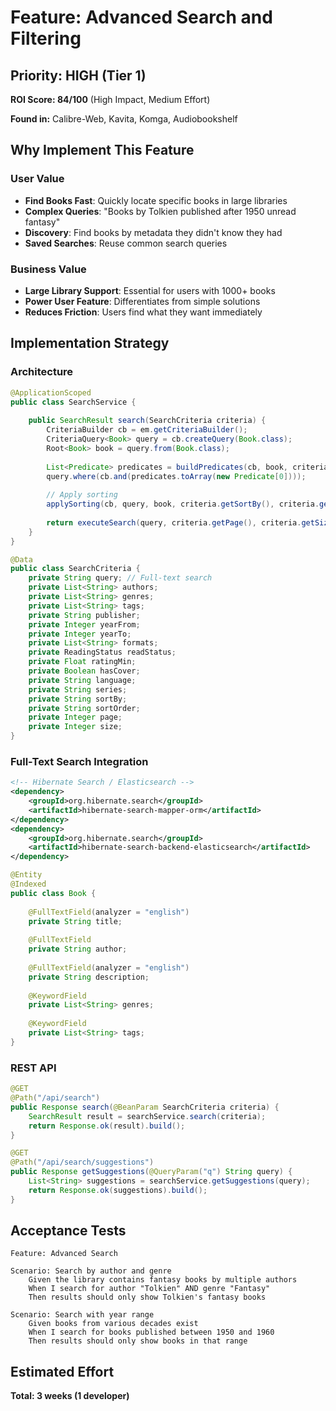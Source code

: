 # Feature: Advanced Search and Filtering

## Priority: HIGH (Tier 1)
**ROI Score: 84/100** (High Impact, Medium Effort)

**Found in:** Calibre-Web, Kavita, Komga, Audiobookshelf

## Why Implement This Feature

### User Value
- **Find Books Fast**: Quickly locate specific books in large libraries
- **Complex Queries**: "Books by Tolkien published after 1950 unread fantasy"
- **Discovery**: Find books by metadata they didn't know they had
- **Saved Searches**: Reuse common search queries

### Business Value
- **Large Library Support**: Essential for users with 1000+ books
- **Power User Feature**: Differentiates from simple solutions
- **Reduces Friction**: Users find what they want immediately

## Implementation Strategy

### Architecture
```java
@ApplicationScoped
public class SearchService {
    
    public SearchResult search(SearchCriteria criteria) {
        CriteriaBuilder cb = em.getCriteriaBuilder();
        CriteriaQuery<Book> query = cb.createQuery(Book.class);
        Root<Book> book = query.from(Book.class);
        
        List<Predicate> predicates = buildPredicates(cb, book, criteria);
        query.where(cb.and(predicates.toArray(new Predicate[0])));
        
        // Apply sorting
        applySorting(cb, query, book, criteria.getSortBy(), criteria.getSortOrder());
        
        return executeSearch(query, criteria.getPage(), criteria.getSize());
    }
}

@Data
public class SearchCriteria {
    private String query; // Full-text search
    private List<String> authors;
    private List<String> genres;
    private List<String> tags;
    private String publisher;
    private Integer yearFrom;
    private Integer yearTo;
    private List<String> formats;
    private ReadingStatus readStatus;
    private Float ratingMin;
    private Boolean hasCover;
    private String language;
    private String series;
    private String sortBy;
    private String sortOrder;
    private Integer page;
    private Integer size;
}
```

### Full-Text Search Integration
```xml
<!-- Hibernate Search / Elasticsearch -->
<dependency>
    <groupId>org.hibernate.search</groupId>
    <artifactId>hibernate-search-mapper-orm</artifactId>
</dependency>
<dependency>
    <groupId>org.hibernate.search</groupId>
    <artifactId>hibernate-search-backend-elasticsearch</artifactId>
</dependency>
```

```java
@Entity
@Indexed
public class Book {
    
    @FullTextField(analyzer = "english")
    private String title;
    
    @FullTextField
    private String author;
    
    @FullTextField(analyzer = "english")
    private String description;
    
    @KeywordField
    private List<String> genres;
    
    @KeywordField
    private List<String> tags;
}
```

### REST API
```java
@GET
@Path("/api/search")
public Response search(@BeanParam SearchCriteria criteria) {
    SearchResult result = searchService.search(criteria);
    return Response.ok(result).build();
}

@GET
@Path("/api/search/suggestions")
public Response getSuggestions(@QueryParam("q") String query) {
    List<String> suggestions = searchService.getSuggestions(query);
    return Response.ok(suggestions).build();
}
```

## Acceptance Tests

```gherkin
Feature: Advanced Search

Scenario: Search by author and genre
    Given the library contains fantasy books by multiple authors
    When I search for author "Tolkien" AND genre "Fantasy"
    Then results should only show Tolkien's fantasy books
    
Scenario: Search with year range
    Given books from various decades exist
    When I search for books published between 1950 and 1960
    Then results should only show books in that range
```

## Estimated Effort
**Total: 3 weeks (1 developer)**
